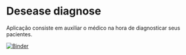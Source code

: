 # Desease diagnose

Aplicação consiste em auxiliar o médico na hora de diagnosticar seus
pacientes.

[![Binder](https://mybinder.org/badge.svg)](https://mybinder.org/v2/gh/leferlin/disease-diagnose/master)

